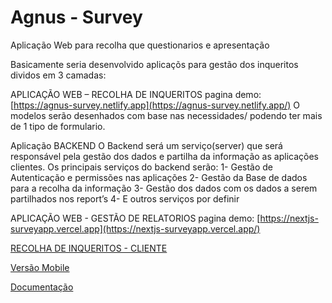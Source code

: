 # Agnus - Survey

Aplicação Web para recolha que questionarios e apresentação

Basicamente seria desenvolvido aplicaçõs para gestão dos inqueritos dividos em 3 camadas:

APLICAÇÃO WEB – RECOLHA DE INQUERITOS
pagina demo:  [https://agnus-survey.netlify.app](https://agnus-survey.netlify.app/)
O modelos serão desenhados com base nas necessidades/ podendo ter mais de 1 tipo de formulario.

Aplicação BACKEND
O Backend será um serviço(server) que será responsável pela gestão dos dados e partilha da informação as aplicações clientes.
Os principais serviços do backend serão:
1- Gestão de Autenticação e permissões nas aplicações
2- Gestão da Base de dados para a recolha da informação
3- Gestão dos dados com os dados a serem partilhados nos report’s
4- E outros serviços por definir

APLICAÇÃO WEB - GESTÃO DE RELATORIOS
pagina demo:  [https://nextjs-surveyapp.vercel.app](https://nextjs-surveyapp.vercel.app/)

[RECOLHA DE INQUERITOS - CLIENTE](Agnus%20-%20Survey%2002f21332b00c4edd9e98e836366b87f4/RECOLHA%20DE%20INQUERITOS%20-%20CLIENTE%202a4b8301eff341a3a79f9e9142dce2d1.md)

[Versão Mobile](Agnus%20-%20Survey%2002f21332b00c4edd9e98e836366b87f4/Versa%CC%83o%20Mobile%20b350a452a4554990848fc490136c9fdc.md)

[Documentação](Agnus%20-%20Survey%2002f21332b00c4edd9e98e836366b87f4/Documentac%CC%A7a%CC%83o%20e616f0c675104d278fc05436f463deee.md)
